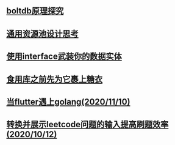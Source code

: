 ## [boltdb原理探究](./bolt/boltdb.md)

## [通用资源池设计思考](./generic_resource_pool.md)

## [使用interface武装你的数据实体](./project_layout_design.md)

## [食用库之前先为它裹上糖衣](./wrap_underlying_lib.md)

## [当flutter遇上golang(2020/11/10)](./flutter_meet_golang/readme.md)

## [转换并展示leetcode问题的输入提高刷题效率(2020/10/12)](https://github.com/EchoUtopia/leetcode-helper/blob/master/README_CN.md)